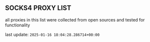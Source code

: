 ## SOCKS4 PROXY LIST

all proxies in this list were collected from open sources and tested for functionality

last update: `2025-01-16 18:04:28.286714+00:00`